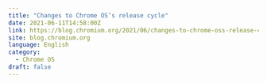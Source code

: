 ```yaml
---
title: "Changes to Chrome OS’s release cycle"
date: 2021-06-11T14:58:00Z
link: https://blog.chromium.org/2021/06/changes-to-chrome-oss-release-cycle.html?utm_medium=RSS&utm_source=news.12bit.vn
site: blog.chromium.org
language: English
category:
  - Chrome OS
draft: false
---
```

